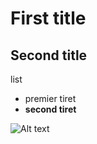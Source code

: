 # First title
## Second title
list
- premier tiret
- **second tiret**

![Alt text](https://www.francine.com/wp-content/uploads/2018/09/pate-a-crepes-4-3-2-1-sautez-211584757399-2.webp)

